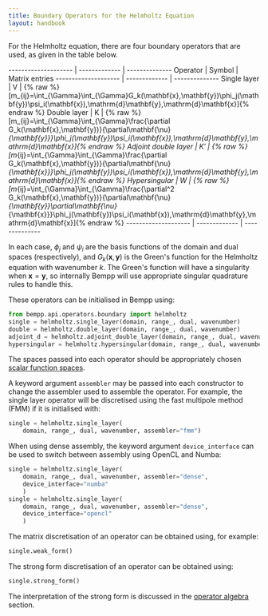 ```yaml
---
title: Boundary Operators for the Helmholtz Equation
layout: handbook
---
```

For the Helmholtz equation, there are four boundary operators that are used, as given in the table
below.

-------------------- | ------------- | --------------
Operator             | Symbol        | Matrix entries
-------------------- | ------------- | --------------
Single layer         | $\mathsf{V}$  | {% raw %}\[m_{ij}=\int_{\Gamma}\int_{\Gamma}G_k(\mathbf{x},\mathbf{y})\phi_j(\mathbf{y})\psi_i(\mathbf{x})\,\mathrm{d}\mathbf{y}\,\mathrm{d}\mathbf{x}\]{% endraw %}
Double layer         | $\mathsf{K}$  | {% raw %}\[m_{ij}=\int_{\Gamma}\int_{\Gamma}\frac{\partial G_k(\mathbf{x},\mathbf{y})}{\partial\mathbf{\nu}_{\mathbf{y}}}\phi_j(\mathbf{y})\psi_i(\mathbf{x})\,\mathrm{d}\mathbf{y}\,\mathrm{d}\mathbf{x}\]{% endraw %}
Adjoint double layer | $\mathsf{K}'$ | {% raw %}\[m_{ij}=\int_{\Gamma}\int_{\Gamma}\frac{\partial G_k(\mathbf{x},\mathbf{y})}{\partial\mathbf{\nu}_{\mathbf{x}}}\phi_j(\mathbf{y})\psi_i(\mathbf{x})\,\mathrm{d}\mathbf{y}\,\mathrm{d}\mathbf{x}\]{% endraw %}
Hypersingular        | $\mathsf{W}$  | {% raw %}\[m_{ij}=\int_{\Gamma}\int_{\Gamma}\frac{\partial^2 G_k(\mathbf{x},\mathbf{y})}{\partial\mathbf{\nu}_{\mathbf{y}}\partial\mathbf{\nu}_{\mathbf{x}}}\phi_j(\mathbf{y})\psi_i(\mathbf{x})\,\mathrm{d}\mathbf{y}\,\mathrm{d}\mathbf{x}\]{% endraw %}
-------------------- | ------------- | --------------

In each case,  $\phi_j$ and $\psi_i$ are the basis functions of the domain and dual spaces (respectively),
and $G_k(\mathbf{x},\mathbf{y})$ is the Green's function for the Helmholtz equation with
wavenumber $k$.
The Green's function will have a singularity when $\mathbf{x}=\mathbf{y}$, so internally Bempp will
use appropriate singular quadrature rules to handle this.

These operators can be initialised in Bempp using:
```python
from bempp.api.operators.boundary import helmholtz
single = helmholtz.single_layer(domain, range_, dual, wavenumber)
double = helmholtz.double_layer(domain, range_, dual, wavenumber)
adjoint_d = helmholtz.adjoint_double_layer(domain, range_, dual, wavenumber)
hypersingular = helmholtz.hypersingular(domain, range_, dual, wavenumber)
```
The spaces passed into each operator should be appropriately chosen
[scalar function spaces](scalar_function_spaces.md).

A keyword argument `assembler` may be passed into each constructor to change the assembler
used to assemble the operator. For example, the single layer operator will be discretised using
the fast multipole method (FMM) if it is initialised with:
```python
single = helmholtz.single_layer(
    domain, range_, dual, wavenumber, assembler="fmm")
```

When using dense assembly, the keyword argument `device_interface` can be used to switch
between assembly using OpenCL and Numba:
```python
single = helmholtz.single_layer(
    domain, range_, dual, wavenumber, assembler="dense",
    device_interface="numba"
    )
single = helmholtz.single_layer(
    domain, range_, dual, wavenumber, assembler="dense",
    device_interface="opencl"
    )
```

The matrix discretisation of an operator can be obtained using, for example:

```python
single.weak_form()
```

The strong form discretisation of an operator can be obtained using:
```python
single.strong_form()
```
The interpretation of the strong form is discussed in the [operator algebra](operator_algebra.md)
section.
